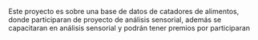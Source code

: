 Este proyecto es sobre una base de datos de catadores de alimentos, donde participaran de proyecto de análisis sensorial, además se capacitaran en análisis sensorial y podrán tener premios por participaran
